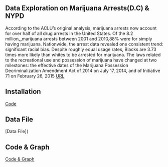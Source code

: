 ## Data Exploration on Marijuana Arrests(D.C) &amp; NYPD 
According to the ACLU’s original analysis, marijuana arrests now account for over half of all drug arrests in the United States. Of the 8.2 million␣marijuana arrests between 2001 and 2010,88% were for simply having marijuana. Nationwide, the arrest data revealed one consistent trend: significant racial bias. Despite roughly equal usage rates, Blacks are 3.73 times more likely than whites to be arrested for marijuana. The laws related to the recreational use and possession of marijuana have changed at two milestones: the effective dates of the Marijuana Possession Decriminalization Amendment Act of 2014 on July 17, 2014, and of Initiative 71 on February 26, 2015 [URL](https://mpdc.dc.gov/marijuana.)

## Installation
[Code](https://github.com/usamara/Marijuana-Arrest/blob/main/Installation.ipynb)

## Data File
[Data File](

## Code & Graph
[Code & Graph](https://github.com/usamara/Marijuana-Arrest/blob/main/Marijuana%20Arrest.ipynb)

